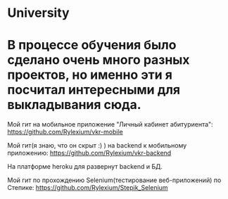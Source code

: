 # University
# В процессе обучения было сделано очень много разных проектов, но именно эти я посчитал интересными для выкладывания сюда.


Мой гит на мобильное приложение "Личный кабинет абитуриента": https://github.com/Rylexium/vkr-mobile

Мой гит(я знаю, что он скрыт :) ) на backend к мобильному приложению: https://github.com/Rylexium/vkr-backend

На платформе heroku для развернут backend и БД.

Мой гит по прохождению Selenium(тестирование веб-приложений) по Степике: https://github.com/Rylexium/Stepik_Selenium
